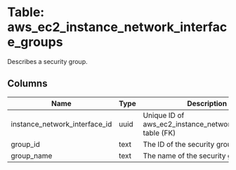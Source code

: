 
# Table: aws_ec2_instance_network_interface_groups
Describes a security group.
## Columns
| Name        | Type           | Description  |
| ------------- | ------------- | -----  |
|instance_network_interface_id|uuid|Unique ID of aws_ec2_instance_network_interfaces table (FK)|
|group_id|text|The ID of the security group.|
|group_name|text|The name of the security group.|
